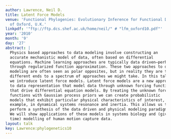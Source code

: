 ```yaml
---
author: Lawrence, Neil D.
title: Latent Force Models
venue: 'Functional Phylogenies: Evolutionary Inference for Functional Data, University
  of Oxford, U.K.'
linkpdf: '"ftp://ftp.dcs.shef.ac.uk/home/neil/" # "lfm_oxford10.pdf"'
year: '2010'
month: '9'
day: '27'
abstract: |
  Physics based approaches to data modeling involve constructing an
  accurate mechanistic model of data, often based on differential
  equations. Machine learning approaches are typically data driven—perhaps
  through regularized function approximation. These two approaches to data
  modeling are often seen as polar opposites, but in reality they are two
  different ends to a spectrum of approaches we might take. In this talk
  we introduce latent force models. Latent force models are a new approach
  to data representation that model data through unknown forcing functions
  that drive differential equation models. By treating the unknown forcing
  functions with Gaussian process priors we can create probabilistic
  models that exhibit particular physical characteristics of interest, for
  example, in dynamical systems resonance and inertia. This allows us to
  perform a synthesis of the data driven and physical modeling paradigms.
  We will show applications of these models in systems biology and (given
  time) modelling of human motion capture data.
layout: talk
key: Lawrence:phylogenetics10
---
```

